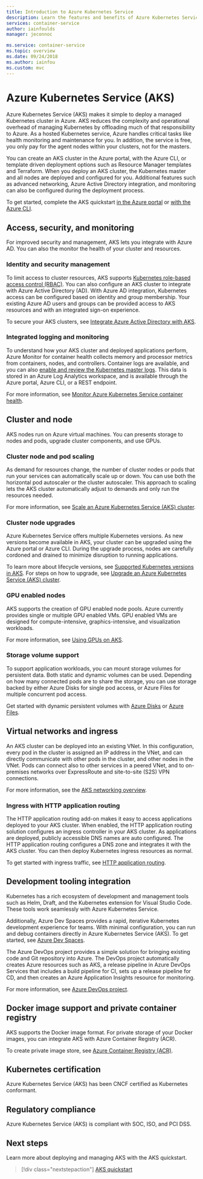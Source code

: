 ```yaml
---
title: Introduction to Azure Kubernetes Service
description: Learn the features and benefits of Azure Kubernetes Service to deploy and manage container-based applications in Azure.
services: container-service
author: iainfoulds
manager: jeconnoc

ms.service: container-service
ms.topic: overview
ms.date: 09/24/2018
ms.author: iainfou
ms.custom: mvc
---
```


# Azure Kubernetes Service (AKS)

Azure Kubernetes Service (AKS) makes it simple to deploy a managed Kubernetes cluster in Azure. AKS reduces the complexity and operational overhead of managing Kubernetes by offloading much of that responsibility to Azure. As a hosted Kubernetes service, Azure handles critical tasks like health monitoring and maintenance for you. In addition, the service is free, you only pay for the agent nodes within your clusters, not for the masters.

You can create an AKS cluster in the Azure portal, with the Azure CLI, or template driven deployment options such as Resource Manager templates and Terraform. When you deploy an AKS cluster, the Kubernetes master and all nodes are deployed and configured for you. Additional features such as advanced networking, Azure Active Directory integration, and monitoring can also be configured during the deployment process.

To get started, complete the AKS quickstart [in the Azure portal][aks-portal] or [with the Azure CLI][aks-cli].

## Access, security, and monitoring

For improved security and management, AKS lets you integrate with Azure AD. You can also the monitor the health of your cluster and resources.

### Identity and security management

To limit access to cluster resources, AKS supports [Kubernetes role-based access control (RBAC)][kubernetes-rbac]. You can also configure an AKS cluster to integrate with Azure Active Directory (AD). With Azure AD integration, Kubernetes access can be configured based on identity and group membership. Your existing Azure AD users and groups can be provided access to AKS resources and with an integrated sign-on experience.

To secure your AKS clusters, see [Integrate Azure Active Directory with AKS][aks-aad].

### Integrated logging and monitoring

To understand how your AKS cluster and deployed applications perform, Azure Monitor for container health collects memory and processor metrics from containers, nodes, and controllers. Container logs are available, and you can also [enable and review the Kubernetes master logs][aks-master-logs]. This data is stored in an Azure Log Analytics workspace, and is available through the Azure portal, Azure CLI, or a REST endpoint.

For more information, see [Monitor Azure Kubernetes Service container health][container-health].

## Cluster and node

AKS nodes run on Azure virtual machines. You can presents storage to nodes and pods, upgrade cluster components, and use GPUs.

### Cluster node and pod scaling

As demand for resources change, the number of cluster nodes or pods that run your services can automatically scale up or down. You can use both the horizontal pod autoscaler or the cluster autoscaler. This approach to scaling lets the AKS cluster automatically adjust to demands and only run the resources needed.

For more information, see [Scale an Azure Kubernetes Service (AKS) cluster][aks-scale].

### Cluster node upgrades

Azure Kubernetes Service offers multiple Kubernetes versions. As new versions become available in AKS, your cluster can be upgraded using the Azure portal or Azure CLI. During the upgrade process, nodes are carefully cordoned and drained to minimize disruption to running applications.

To learn more about lifecycle versions, see [Supported Kubernetes versions in AKS][aks-supported versions]. For steps on how to upgrade, see [Upgrade an Azure Kubernetes Service (AKS) cluster][aks-upgrade].

### GPU enabled nodes

AKS supports the creation of GPU enabled node pools. Azure currently provides single or multiple GPU enabled VMs. GPU enabled VMs are designed for compute-intensive, graphics-intensive, and visualization workloads.

For more information, see [Using GPUs on AKS][aks-gpu].

### Storage volume support

To support application workloads, you can mount storage volumes for persistent data. Both static and dynamic volumes can be used. Depending on how many connected pods are to share the storage, you can use storage backed by either Azure Disks for single pod access, or Azure Files for multiple concurrent pod access.

Get started with dynamic persistent volumes with [Azure Disks][azure-disk] or [Azure Files][azure-files].

## Virtual networks and ingress

An AKS cluster can be deployed into an existing VNet. In this configuration, every pod in the cluster is assigned an IP address in the VNet, and can directly communicate with other pods in the cluster, and other nodes in the VNet. Pods can connect also to other services in a peered VNet, and to on-premises networks over ExpressRoute and site-to-site (S2S) VPN connections.

For more information, see the [AKS networking overview][aks-networking].

### Ingress with HTTP application routing

The HTTP application routing add-on makes it easy to access applications deployed to your AKS cluster. When enabled, the HTTP application routing solution configures an ingress controller in your AKS cluster. As applications are deployed, publicly accessible DNS names are auto configured. The HTTP application routing configures a DNS zone and integrates it with the AKS cluster. You can then deploy Kubernetes ingress resources as normal.

To get started with ingress traffic, see [HTTP application routing][aks-http-routing].

## Development tooling integration

Kubernetes has a rich ecosystem of development and management tools such as Helm, Draft, and the Kubernetes extension for Visual Studio Code. These tools work seamlessly with Azure Kubernetes Service.

Additionally, Azure Dev Spaces provides a rapid, iterative Kubernetes development experience for teams. With minimal configuration, you can run and debug containers directly in Azure Kubernetes Service (AKS). To get started, see [Azure Dev Spaces][azure-dev-spaces].

The Azure DevOps project provides a simple solution for bringing existing code and Git repository into Azure. The DevOps project automatically creates Azure resources such as AKS, a release pipeline in Azure DevOps Services that includes a build pipeline for CI, sets up a release pipeline for CD, and then creates an Azure Application Insights resource for monitoring.

For more information, see [Azure DevOps project][azure-devops].

## Docker image support and private container registry

AKS supports the Docker image format. For private storage of your Docker images, you can integrate AKS with Azure Container Registry (ACR).

To create private image store, see [Azure Container Registry (ACR)][acr-docs].

## Kubernetes certification

Azure Kubernetes Service (AKS) has been CNCF certified as Kubernetes conformant.

## Regulatory compliance

Azure Kubernetes Service (AKS) is compliant with SOC, ISO, and PCI DSS.

## Next steps

Learn more about deploying and managing AKS with the AKS quickstart.

> [!div class="nextstepaction"]
> [AKS quickstart][aks-cli]

<!-- LINKS - external -->
[acs-engine]: https://github.com/Azure/acs-engine
[draft]: https://github.com/Azure/draft
[helm]: https://helm.sh/
[kubectl-overview]: https://kubernetes.io/docs/user-guide/kubectl-overview/
[kubernetes-rbac]: https://kubernetes.io/docs/reference/access-authn-authz/rbac/

<!-- LINKS - internal -->
[acr-docs]: ../container-registry/container-registry-intro.md
[aks-aad]: ./aad-integration.md
[aks-cli]: ./kubernetes-walkthrough.md
[aks-gpu]: ./gpu-cluster.md
[aks-http-routing]: ./http-application-routing.md
[aks-networking]: ./networking-overview.md
[aks-portal]: ./kubernetes-walkthrough-portal.md
[aks-scale]: ./tutorial-kubernetes-scale.md
[aks-upgrade]: ./upgrade-cluster.md
[azure-dev-spaces]: https://docs.microsoft.com/en-us/azure/dev-spaces/azure-dev-spaces
[azure-devops]: https://docs.microsoft.com/en-us/azure/devops-project/overview
[azure-disk]: ./azure-disks-dynamic-pv.md
[azure-files]: ./azure-files-dynamic-pv.md
[container-health]: ../monitoring/monitoring-container-health.md
[aks-master-logs]: view-master-logs.md
[aks-supported versions]: supported-kubernetes-versions.md
